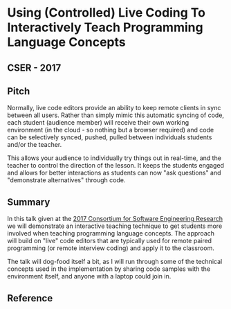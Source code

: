 # Using (Controlled) Live Coding To Interactively Teach Programming Language Concepts
## CSER - 2017

## Pitch

Normally, live code editors provide an ability to keep remote clients in sync
between all users.  Rather than simply mimic this automatic syncing of code, each
student (audience member) will receive their own  working environment
(in the cloud - so nothing but a browser required) and code can be selectively synced, pushed,
pulled between individuals students and/or the teacher.

This allows your audience to individually try things out in real-time, and the teacher to
control the direction of the lesson.  It keeps the students engaged and allows for better
interactions as students can now "ask questions" and "demonstrate alternatives" through code.

## Summary

In this talk given at the [2017 Consortium for Software Engineering Research](https://www.cser.ca)
we will demonstrate an interactive teaching technique to get
students more involved when teaching programming language concepts.  The approach
will build on "live" code editors that are typically used for remote paired
programming (or remote interview coding) and apply it to the classroom.

The talk will dog-food itself a bit, as I will run through some of the
technical concepts used in the implementation by sharing code samples
with the environment itself, and anyone with a laptop could join in.


## Reference
